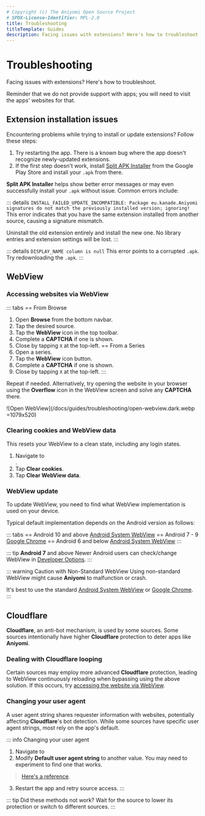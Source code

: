 ```yaml
---
# Copyright (c) The Aniyomi Open Source Project
# SPDX-License-Identifier: MPL-2.0
title: Troubleshooting
titleTemplate: Guides
description: Facing issues with extensions? Here's how to troubleshoot.
---
```


# Troubleshooting
Facing issues with extensions? Here's how to troubleshoot.

Reminder that we do not provide support with apps; you will need to visit
the apps' websites for that.

## Extension installation issues
Encountering problems while trying to install or update extensions? Follow these steps:

1. Try restarting the app. There is a known bug where the app doesn't recognize newly-updated
extensions.
2. If the first step doesn't work, install [Split APK Installer](https://play.google.com/store/apps/details?id=com.aefyr.sai) from the Google Play Store and install your `.apk` from there.

**Split APK Installer** helps show better error messages or may even successfully install your `.apk` without issue. Common errors include:

::: details `INSTALL_FAILED_UPDATE_INCOMPATIBLE: Package eu.kanade.Aniyomi signatures do not match the previously installed version; ignoring!`
This error indicates that you have the same extension installed from another source, causing
a signature mismatch.

Uninstall the old extension entirely and install the new one. No library entries and extension
settings will be lost.
:::

::: details `DISPLAY_NAME column is null`
This error points to a corrupted `.apk`. Try redownloading the `.apk`.
:::


## WebView

### Accessing websites via WebView

::: tabs
== From Browse
1. Open **Browse** from the bottom navbar.
1. Tap the desired source.
1. Tap the **WebView** icon in the top toolbar.
1. Complete a **CAPTCHA** if one is shown.
1. Close by tapping `X` at the top-left.
== From a Series
1. Open a series.
1. Tap the **WebView** icon button.
1. Complete a **CAPTCHA** if one is shown.
1. Close by tapping `X` at the top-left.
:::

Repeat if needed.
Alternatively, try opening the website in your browser using the **Overflow** icon in the WebView screen and solve any **CAPTCHA** there.

![Open WebView](/docs/guides/troubleshooting/open-webview.dark.webp =1079x520)

### Clearing cookies and WebView data
This resets your WebView to a clean state, including any login states.

1. Navigate to <nav to="advanced">.
1. Tap **Clear cookies**.
1. Tap **Clear WebView data**.

### WebView update
To update WebView, you need to find what WebView implementation is used on your device.

Typical default implementation depends on the Android version as follows:

::: tabs
== Android 10 and above
[Android System WebView](https://play.google.com/store/apps/details?id=com.google.android.webview)
== Android 7 - 9
[Google Chrome](https://play.google.com/store/apps/details?id=com.android.chrome)
== Android 6 and below
[Android System WebView](https://play.google.com/store/apps/details?id=com.google.android.webview)
:::

::: tip **Android 7** and above
Newer Android users can check/change WebView in [Developer Options](https://developer.android.com/studio/debug/dev-options).
:::

::: warning Caution with Non-Standard WebView
Using non-standard WebView might cause **Aniyomi** to malfunction or crash.

It's best to use the standard [Android System WebView](https://play.google.com/store/apps/details?id=com.google.android.webview) or [Google Chrome](https://play.google.com/store/apps/details?id=com.android.chrome).
:::

## Cloudflare

**Cloudflare**, an anti-bot mechanism, is used by some sources.
Some sources intentionally have higher **Cloudflare** protection to deter apps like **Aniyomi**.

### Dealing with Cloudflare looping
Certain sources may employ more advanced **Cloudflare** protection, leading to WebView continuously reloading when bypassing using the above solution.
If this occurs, try [accessing the website via WebView](#accessing-websites-via-webview).

### Changing your user agent
A user agent string shares requester information with websites, potentially affecting **Cloudflare**'s bot detection.
While some sources have specific user agent strings, most rely on the app's default.

::: info Changing your user agent
1. Navigate to <nav to="advanced">
2. Modify **Default user agent string** to another value. You may need to experiment to find one that works.
  > [Here's a reference](https://www.whatismybrowser.com/guides/the-latest-user-agent/).
3. Restart the app and retry source access.
:::

::: tip Did these methods not work?
Wait for the source to lower its protection or switch to different sources.
:::
